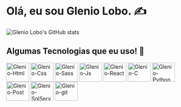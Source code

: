 # Olá, eu sou Glenio Lobo. ✍️

![Glenio Lobo's GitHub stats](https://github-readme-stats.vercel.app/api?username=glenio-lobo&count_private=true&show_icons=true&theme=radical)

## Algumas Tecnologias que eu uso! 🚀

<div>
  <img align='center' height='50' width='60' alt='Glenio-Html' src="https://cdn.jsdelivr.net/gh/devicons/devicon/icons/html5/html5-original-wordmark.svg" />
  <img align='center' height='50' width='60' alt='Glenio-Css' src="https://cdn.jsdelivr.net/gh/devicons/devicon/icons/css3/css3-original-wordmark.svg" />
  <img align='center' height='50' width='60' alt='Glenio-Sass' src="https://cdn.jsdelivr.net/gh/devicons/devicon/icons/sass/sass-original.svg" />
  <img align='center' height='50' width='60' alt='Glenio-Js' src="https://cdn.jsdelivr.net/gh/devicons/devicon/icons/javascript/javascript-original.svg" />
  <img align='center' height='50' width='60' alt='Glenio-React' src="https://cdn.jsdelivr.net/gh/devicons/devicon/icons/react/react-original-wordmark.svg" />
  <img align='center' height='50' width='60'' alt='Glenio-C' src="https://cdn.jsdelivr.net/gh/devicons/devicon/icons/c/c-original.svg" />
  <img align='center' height='50' width='60' alt='Glenio-Python' src="https://cdn.jsdelivr.net/gh/devicons/devicon/icons/python/python-original-wordmark.svg" />
  <img align='center' height='50' width='60' alt='Glenio-Post' src="https://cdn.jsdelivr.net/gh/devicons/devicon/icons/postgresql/postgresql-original-wordmark.svg" />
  <img align='center' height='50' width='60' alt='Glenio-SqlServer' src="https://cdn.jsdelivr.net/gh/devicons/devicon/icons/microsoftsqlserver/microsoftsqlserver-plain-wordmark.svg" />
  <img align='center' height='50' width='60' alt='Glenio-git' src="https://cdn.jsdelivr.net/gh/devicons/devicon/icons/git/git-original.svg" />
</div>
